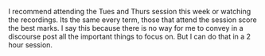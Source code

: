 I recommend attending the Tues and Thurs session this week or watching the
recordings. Its the same every term, those that attend the session score the
best marks. I say this because there is no way for me to convey in a discourse
post all the important things to focus on. But I can do that in a 2 hour
session.